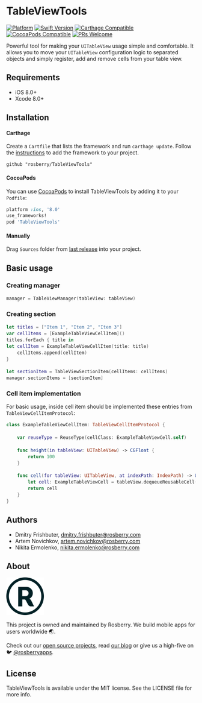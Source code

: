 # TableViewTools

[![Platform](https://img.shields.io/cocoapods/p/TableViewTools.svg?style=flat)](http://cocoapods.org/pods/TableViewTools)
[![Swift Version](https://img.shields.io/badge/swift-3.0-orange.svg)](https://swift.org/)
[![Carthage Compatible](https://img.shields.io/badge/Carthage-compatible-blue.svg)](https://github.com/Carthage/Carthage)
[![CocoaPods Compatible](https://img.shields.io/cocoapods/v/TableViewTools.svg)](https://img.shields.io/cocoapods/v/TableViewTools.svg)
[![PRs Welcome](https://img.shields.io/badge/PRs-welcome-brightgreen.svg?style=flat)](http://makeapullrequest.com)

Powerful tool for making your `UITableView` usage simple and comfortable. It allows you to move your `UITableView` configuration logic to separated objects and simply register, add and remove cells from your table view.

## Requirements

- iOS 8.0+
- Xcode 8.0+

## Installation

#### Carthage
Create a `Cartfile` that lists the framework and run `carthage update`. Follow the [instructions](https://github.com/Carthage/Carthage#adding-frameworks-to-an-application) to add the framework to your project.

```
github "rosberry/TableViewTools"
``` 

#### CocoaPods
You can use [CocoaPods](http://cocoapods.org/) to install TableViewTools by adding it to your `Podfile`:

```ruby
platform :ios, '8.0'
use_frameworks!
pod 'TableViewTools'
```

#### Manually

Drag `Sources` folder from [last release](https://github.com/rosberry/TableViewTools/releases) into your project.

## Basic usage

### Creating manager

```swift
manager = TableViewManager(tableView: tableView)
```

### Creating section

```swift
let titles = ["Item 1", "Item 2", "Item 3"]
var cellItems = [ExampleTableViewCellItem]()
titles.forEach { title in
let cellItem = ExampleTableViewCellItem(title: title)
    cellItems.append(cellItem)
}

let sectionItem = TableViewSectionItem(cellItems: cellItems)
manager.sectionItems = [sectionItem]
```

### Cell item implementation

For basic usage, inside cell item should be implemented these entries from `TableViewCellItemProtocol`:

```swift
class ExampleTableViewCellItem: TableViewCellItemProtocol {

    var reuseType = ReuseType(cellClass: ExampleTableViewCell.self)
	    
    func height(in tableView: UITableView) -> CGFloat {
        return 100
    }
	    
    func cell(for tableView: UITableView, at indexPath: IndexPath) -> UITableViewCell {
        let cell: ExampleTableViewCell = tableView.dequeueReusableCell()
        return cell
    }
}
```

## Authors

* Dmitry Frishbuter, dmitry.frishbuter@rosberry.com
* Artem Novichkov, artem.novichkov@rosberry.com
* Nikita Ermolenko, nikita.ermolenko@rosberry.com

## About

<img src="https://github.com/rosberry/Foundation/blob/master/Assets/logo.png?raw=true" width="100" />

This project is owned and maintained by Rosberry. We build mobile apps for users worldwide 🌏.

Check out our [open source projects](https://github.com/rosberry), read [our blog](https://medium.com/@Rosberry) or give us a high-five on 🐦 [@rosberryapps](http://twitter.com/RosberryApps).

## License

TableViewTools is available under the MIT license. See the LICENSE file for more info.
